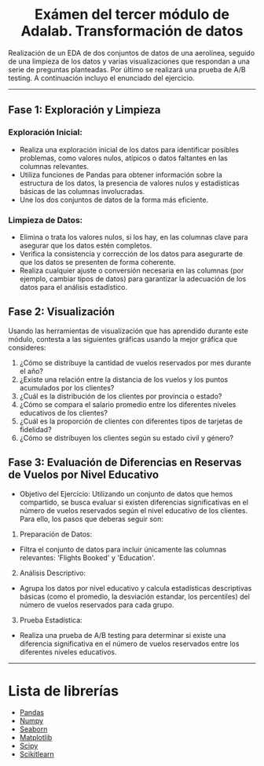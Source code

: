 <h1 align="center"> Exámen del tercer módulo de Adalab. Transformación de datos </h1>


Realización de un EDA de dos conjuntos de datos de una aerolínea, seguido de una limpieza de los datos y varias visualizaciones que respondan a una serie de preguntas planteadas. Por último se realizará una prueba de A/B testing. A continuación incluyo el enunciado del ejercicio.
***
## Fase 1: Exploración y Limpieza
### Exploración Inicial:
- Realiza una exploración inicial de los datos para identificar posibles problemas, como valores nulos, atípicos o datos faltantes en las columnas relevantes.
- Utiliza funciones de Pandas para obtener información sobre la estructura de los datos, la presencia de valores nulos y estadísticas básicas de las columnas involucradas.
- Une los dos conjuntos de datos de la forma más eficiente.
### Limpieza de Datos:
- Elimina o trata los valores nulos, si los hay, en las columnas clave para asegurar que los datos estén completos.
- Verifica la consistencia y corrección de los datos para asegurarte de que los datos se presenten de forma coherente.
- Realiza cualquier ajuste o conversión necesaria en las columnas (por ejemplo, cambiar tipos de datos) para garantizar la adecuación de los datos para el análisis estadístico.
## Fase 2: Visualización
Usando las herramientas de visualización que has aprendido durante este módulo, contesta a las siguientes gráficas usando la mejor gráfica que consideres:
1. ¿Cómo se distribuye la cantidad de vuelos reservados por mes durante el año?
2. ¿Existe una relación entre la distancia de los vuelos y los puntos acumulados por los clientes?
3. ¿Cuál es la distribución de los clientes por provincia o estado?
4. ¿Cómo se compara el salario promedio entre los diferentes niveles educativos de los clientes?
5. ¿Cuál es la proporción de clientes con diferentes tipos de tarjetas de fidelidad?
6. ¿Cómo se distribuyen los clientes según su estado civil y género?
## Fase 3: Evaluación de Diferencias en Reservas de Vuelos por Nivel Educativo
- Objetivo del Ejercicio: Utilizando un conjunto de datos que hemos compartido, se busca evaluar si existen diferencias significativas en el número de vuelos reservados según el nivel educativo de los clientes. Para ello, los pasos que deberas seguir son:
1. Preparación de Datos:
  - Filtra el conjunto de datos para incluir únicamente las columnas relevantes: 'Flights Booked' y 'Education'.
2. Análisis Descriptivo:
  - Agrupa los datos por nivel educativo y calcula estadísticas descriptivas básicas (como el promedio, la desviación estandar, los percentiles) del número de vuelos reservados para cada grupo.
3. Prueba Estadística:
  - Realiza una prueba de A/B testing para determinar si existe una diferencia significativa en el número de vuelos reservados entre los diferentes niveles educativos.
***
# Lista de librerías
- [Pandas](https://pandas.pydata.org/docs/user_guide/index.html#user-guide)
- [Numpy](https://numpy.org/doc/)
- [Seaborn](https://seaborn.pydata.org)
- [Matplotlib](https://matplotlib.org/stable/index.html)
- [Scipy](https://docs.scipy.org/doc/)
- [Scikitlearn](https://scikit-learn.org/stable/)
